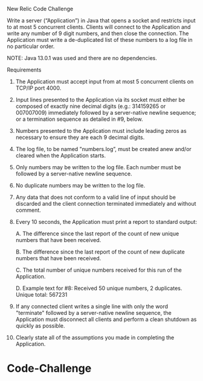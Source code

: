 
New Relic Code Challenge

Write a server (“Application”) in Java that opens a socket and restricts input to at most 5 concurrent clients. Clients will connect to the Application and write any number of 9 digit numbers, and then close the connection. The Application must write a de-duplicated list of these numbers to a log file in no particular order.

NOTE: Java 13.0.1 was used and there are no dependencies.

Requirements

1. The Application must accept input from at most 5 concurrent clients on TCP/IP port 4000.

2. Input lines presented to the Application via its socket must either be composed of exactly nine decimal digits (e.g.: 314159265 or 007007009) immediately followed by a server-native newline sequence; or a termination sequence as detailed in #9, below.

3. Numbers presented to the Application must include leading zeros as necessary to ensure they are each 9 decimal digits.

4. The log file, to be named "numbers.log”, must be created anew and/or cleared when the Application starts.

5. Only numbers may be written to the log file. Each number must be followed by a server-native newline sequence.

6. No duplicate numbers may be written to the log file.

7. Any data that does not conform to a valid line of input should be discarded and the client connection terminated immediately and without comment.

8. Every 10 seconds, the Application must print a report to standard output:

	A. The difference since the last report of the count of new unique numbers that        have been received.

	B. The difference since the last report of the count of new duplicate numbers that have been received.

	C. The total number of unique numbers received for this run of the Application.

	D. Example text for #8: Received 50 unique numbers, 2 duplicates. Unique total: 567231

9. If any connected client writes a single line with only the word "terminate" followed by a server-native newline sequence, the Application must disconnect all clients and perform a clean shutdown as quickly as possible.

10. Clearly state all of the assumptions you made in completing the Application.
# Code-Challenge
